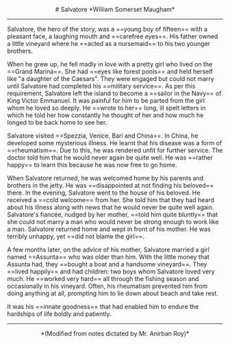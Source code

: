 <center>
# Salvatore
*William Somerset Maugham*

---
</center>

Salvatore, the hero of the story, was a ==young boy of fifteen== with a pleasant face, a laughing mouth and ==carefree eyes==. His father owned a little vineyard where he ==acted as a nursemaid== to his two younger brothers.

When he grew up, he fell madly in love with a pretty girl who lived on the ==Grand Marina==. She had ==eyes like forest pools== and held herself like "a daughter of the Caesars". They were engaged but could not marry until Salvatore had completed his ==military service==. As per this requirement, Salvatore left the island to become a ==sailor in the Navy== of King Victor Emmanuel. It was painful for him to be parted from the girl whom he loved so deeply. He ==wrote to her== long, ill spelt letters in which he told her how constantly he thought of her and how much he longed to be back home to see her.

Salvatore visited ==Spezzia, Venice, Bari and China==. In China, he developed some mysterious illness. He learnt that his disease was a form of ==rheumatism==. Due to this, he was rendered unfit for further service. The doctor told him that he would never again be quite well. He was ==rather happy== to learn this because he was now free to go home.

When Salvatore returned, he was welcomed home by his parents and brothers in the jetty. He was ==disappointed at not finding his beloved== there. In the evening, Salvatore went to the house of his beloved. He received a ==cold welcome== from her. She told him that they had heard about his illness along with news that he would never be quite well again. Salvatore's fiancée, nudged by her mother, ==told him quite bluntly== that she could not marry a man who would never be strong enough to work like a man. Salvatore returned home and wept in front of his mother. He was terribly unhappy, yet ==did not blame the girl==.

A few months later, on the advice of his mother, Salvatore married a girl named ==Assunta== who was older than him. With the little money that Assunta had, they ==bought a boat and a handsome vineyard==. They ==lived happily== and had children: two boys whom Salvatore loved very much. He ==worked very hard== all through the fishing season and occasionally in his vineyard. Often, his rheumatism prevented him from doing anything at all, prompting him to lie down about beach and take rest.

It was his ==innate goodness== that had enabled him to endure the hardships of life boldly and patiently.

---

<center>
*(Modified from notes dictated by Mr. Anirban Roy)*
</center>
